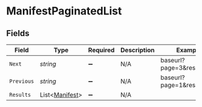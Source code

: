 # ManifestPaginatedList


## Fields

| Field                                                 | Type                                                  | Required                                              | Description                                           | Example                                               |
| ----------------------------------------------------- | ----------------------------------------------------- | ----------------------------------------------------- | ----------------------------------------------------- | ----------------------------------------------------- |
| `Next`                                                | *string*                                              | :heavy_minus_sign:                                    | N/A                                                   | baseurl?page=3&results=10                             |
| `Previous`                                            | *string*                                              | :heavy_minus_sign:                                    | N/A                                                   | baseurl?page=1&results=10                             |
| `Results`                                             | List<[Manifest](../../Models/Components/Manifest.md)> | :heavy_minus_sign:                                    | N/A                                                   |                                                       |